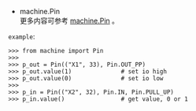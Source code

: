 - machine.Pin  
  更多内容可参考 [machine.Pin](http://docs.micropython.org/en/latest/pyboard/library/machine.Pin.html)  。

`example`:
```
>>> from machine import Pin
>>> 
>>> p_out = Pin(("X1", 33), Pin.OUT_PP)
>>> p_out.value(1)              # set io high
>>> p_out.value(0)              # set io low
>>> 
>>> p_in = Pin(("X2", 32), Pin.IN, Pin.PULL_UP)
>>> p_in.value()                # get value, 0 or 1
```